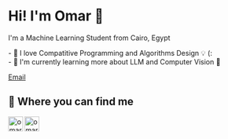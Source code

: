 # Hi! I'm Omar 👋

I'm a Machine Learning Student from Cairo, Egypt

<p>
- 💖 I love Compatitive Programming and Algorithms Design 💡  (:<br/>
- 🌱 I'm currently learning more about LLM and Computer Vision 👀
</p>
<a href="omarr.hks@gmail.com">
  Email
</a>

<h2>🚀 Where you can find me</h2>

<a href="https://www.linkedin.com/in/omarssalah/">
  <img align="left" alt="omar-hk" width="30px" src="https://github.com/Omar-hk/omar-hk/blob/dcfe20de6a81976ff0cc955ddf0b342dfe73a51f/src/images/linkedin.png" />
</a>
<a href="https://twitter.com/urmadboii">
  <img align="left" alt="omar-hk | Twitter" width="30px" src="https://github.com/Omar-hk/omar-hk/blob/dcfe20de6a81976ff0cc955ddf0b342dfe73a51f/src/images/twitter.png" />
</a>
<br />
